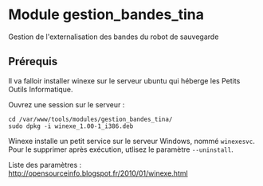 Module gestion_bandes_tina
==========================

Gestion de l'externalisation des bandes du robot de sauvegarde

## Prérequis

Il va falloir installer winexe sur le serveur ubuntu qui héberge les Petits Outils Informatique.

Ouvrez une session sur le serveur :

	cd /var/www/tools/modules/gestion_bandes_tina/
	sudo dpkg -i winexe_1.00-1_i386.deb

Winexe installe un petit service sur le serveur Windows, nommé `winexesvc`. Pour le supprimer après exécution, utlisez le paramètre `--uninstall`.

Liste des paramètres : <http://opensourceinfo.blogspot.fr/2010/01/winexe.html>